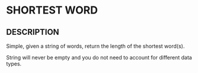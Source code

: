# SHORTEST WORD

## DESCRIPTION

Simple, given a string of words, return the length of the shortest word(s).

String will never be empty and you do not need to account for different data types.